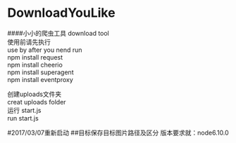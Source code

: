 # DownloadYouLike
####小小的爬虫工具
download tool<br>
使用前请先执行<br>
use by after you nend run<br>
npm install request<br>
npm install cheerio<br>
npm install superagent<br>
npm install eventproxy<br>


创建uploads文件夹<br>
creat uploads folder<br>
运行 start.js<br>
run start.js <br>


#2017/03/07重新启动
##目标保存目标图片路径及区分
版本要求就：node6.10.0
